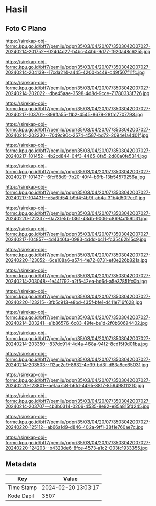 # Hasil

## Foto C Plano

https://sirekap-obj-formc.kpu.go.id/bff7/pemilu/pdpr/35/03/04/20/07/3503042007027-20240214-201752--024d4d27-b4bc-44bb-9d77-f920a48c6255.jpg

https://sirekap-obj-formc.kpu.go.id/bff7/pemilu/pdpr/35/03/04/20/07/3503042007027-20240214-204139--17cda214-a445-4200-b449-c49f507f11fc.jpg

https://sirekap-obj-formc.kpu.go.id/bff7/pemilu/pdpr/35/03/04/20/07/3503042007027-20240214-202022--dbe45aae-3598-4d8d-9cce-71780333f726.jpg

https://sirekap-obj-formc.kpu.go.id/bff7/pemilu/pdpr/35/03/04/20/07/3503042007027-20240217-103701--899ffa55-f1b2-4545-8679-28fa17707793.jpg

https://sirekap-obj-formc.kpu.go.id/bff7/pemilu/pdpr/35/03/04/20/07/3503042007027-20240214-202230--70d9c90c-2574-4587-bd72-2094e1a4d01f.jpg

https://sirekap-obj-formc.kpu.go.id/bff7/pemilu/pdpr/35/03/04/20/07/3503042007027-20240217-101452--4b2cd844-04f3-4465-8fa5-2d80a0fe5314.jpg

https://sirekap-obj-formc.kpu.go.id/bff7/pemilu/pdpr/35/03/04/20/07/3503042007027-20240217-101437--6fcf68d9-7b20-40f4-b6fb-13b54579256a.jpg

https://sirekap-obj-formc.kpu.go.id/bff7/pemilu/pdpr/35/03/04/20/07/3503042007027-20240217-104431--e5a6fd54-b9d4-4b9f-ab4a-31b4d50f7cd1.jpg

https://sirekap-obj-formc.kpu.go.id/bff7/pemilu/pdpr/35/03/04/20/07/3503042007027-20240220-122337--0a731e5b-f361-43db-9006-c8694c159b31.jpg

https://sirekap-obj-formc.kpu.go.id/bff7/pemilu/pdpr/35/03/04/20/07/3503042007027-20240217-104857--4d4346fa-0983-4ddd-bc11-fc35462b15c9.jpg

https://sirekap-obj-formc.kpu.go.id/bff7/pemilu/pdpr/35/03/04/20/07/3503042007027-20240220-123052--6ce108a6-a574-4e72-8731-ef0e226b821a.jpg

https://sirekap-obj-formc.kpu.go.id/bff7/pemilu/pdpr/35/03/04/20/07/3503042007027-20240214-203048--1e441792-a2f5-42ea-bd6d-a5e37851fc0b.jpg

https://sirekap-obj-formc.kpu.go.id/bff7/pemilu/pdpr/35/03/04/20/07/3503042007027-20240220-123215--3fb5c913-e8bd-435f-bfe1-d411e716f628.jpg

https://sirekap-obj-formc.kpu.go.id/bff7/pemilu/pdpr/35/03/04/20/07/3503042007027-20240214-203241--e1b86576-6c83-49fe-be1d-2f0b60694402.jpg

https://sirekap-obj-formc.kpu.go.id/bff7/pemilu/pdpr/35/03/04/20/07/3503042007027-20240214-203350--837dc914-4d4a-468a-94f2-8cd15f9d01ba.jpg

https://sirekap-obj-formc.kpu.go.id/bff7/pemilu/pdpr/35/03/04/20/07/3503042007027-20240214-203503--f12ac2c9-8632-4e39-bd3f-d83a8ce65031.jpg

https://sirekap-obj-formc.kpu.go.id/bff7/pemilu/pdpr/35/03/04/20/07/3503042007027-20240220-123801--ae1aa7c8-b6fd-4495-8817-859498f11210.jpg

https://sirekap-obj-formc.kpu.go.id/bff7/pemilu/pdpr/35/03/04/20/07/3503042007027-20240214-203707--4b3b0314-0206-4535-8e92-e85a815fd245.jpg

https://sirekap-obj-formc.kpu.go.id/bff7/pemilu/pdpr/35/03/04/20/07/3503042007027-20240220-125112--ab66a1d9-d846-402a-9ff1-38f1e760ae7c.jpg

https://sirekap-obj-formc.kpu.go.id/bff7/pemilu/pdpr/35/03/04/20/07/3503042007027-20240220-124203--b4323de6-8fce-4573-a1c2-003fc1933355.jpg


## Metadata

| Key        | Value               |
| ---------- | ------------------- |
| Time Stamp | 2024-02-20 13:03:17 |
| Kode Dapil | 3507                |



